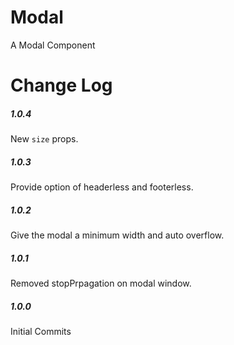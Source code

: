 # Modal

A Modal Component

# Change Log

##### 1.0.4

New `size` props.

##### 1.0.3

Provide option of headerless and footerless.

##### 1.0.2

Give the modal a minimum width and auto overflow.

##### 1.0.1

Removed stopPrpagation on modal window.

##### 1.0.0

Initial Commits
